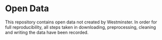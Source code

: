 # Open Data

This repository contains open data not created by Westminster.
In order for full reproducibility, all steps taken in downloading, preprocessing, cleaning and writing the data have been recorded.